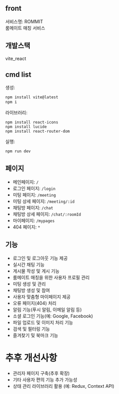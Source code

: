 ## front
서비스명: ROMMIT  
룸메이트 매칭 서비스  

## 개발스택
vite_react

## cmd list
생성: 
```bash
npm install vite@latest  
npm i  
```
라이브러리:
```
npm install react-icons  
npm install lucide  
npm install react-router-dom  
```
실행:  
```bash
npm run dev  
```

## 페이지  
- 메인페이지: `/`  
- 로그인 페이지: `/login`  
- 미팅 페이지: `/meeting`  
- 미팅 상세 페이지: `/meeting/:id`  
- 채팅방 페이지: `/chat`  
- 채팅방 상세 페이지: `/chat/:roomId`  
- 마이페이지: `/mypages`  
- 404 페이지: `*`  

## 기능

- 로그인 및 로그아웃 기능 제공  
- 실시간 채팅 기능  
- 게시물 작성 및 게시 기능  
- 룸메이트 매칭을 위한 사용자 프로필 관리  
- 미팅 생성 및 관리  
- 채팅방 생성 및 참여  
- 사용자 맞춤형 마이페이지 제공  
- 오류 페이지(404) 처리  
- 알림 기능(푸시 알림, 이메일 알림 등)  
- 소셜 로그인 기능(예: Google, Facebook)  
- 파일 업로드 및 이미지 처리 기능  
- 검색 및 필터링 기능  
- 즐겨찾기 및 북마크 기능   

# 추후 개선사항
- 관리자 페이지 구축(추후 확장)  
- 기타 사용자 편의 기능 추가 가능성  
- 상태 관리 라이브러리 활용 (예: Redux, Context API)  